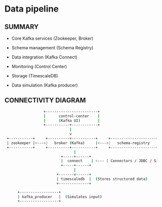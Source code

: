 # Data pipeline

## SUMMARY
- Core Kafka services (Zookeeper, Broker)

- Schema management (Schema Registry)

- Data integration (Kafka Connect)

- Monitoring (Control Center)

- Storage (TimescaleDB)

- Data simulation (Kafka producer)

## CONNECTIVITY DIAGRAM
```bash
                  +------------------------+
                  |      control-center    |
                  |      (Kafka UI)        |
                  +-----------+------------+
                              |
                              v
 +-----------+     +----------+-----------+     +---------------------+
 | zookeeper |<--->|   broker (Kafka)     |<--->|   schema-registry   |
 +-----------+     +----------+-----------+     +---------------------+
                                |
                          +-----+------+
                          |  connect    | <--- [ Connectors / JDBC / Sink ]
                          +-----+------+
                                |
                        +-------v------+
                        | timescaledb  |  (Stores structured data)
                        +--------------+

      +------------------+
      | kafka_producer   |  (Simulates input)
      +------------------+
```